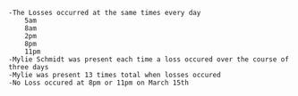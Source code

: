 	-The Losses occurred at the same times every day
		5am
		8am
		2pm
		8pm
		11pm
	-Mylie Schmidt was present each time a loss occured over the course of three days
	-Mylie was present 13 times total when losses occured
	-No Loss occured at 8pm or 11pm on March 15th


